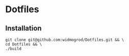# Dotfiles
## Installation

```
git clone git@github.com:widmogrod/Dotfiles.git && \
cd Dotfiles && \
./build
```
